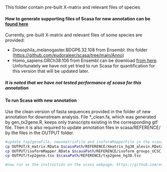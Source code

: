 This folder contain pre-built X-matrix and relevant files of species

#### How to generate supporting files of Scasa for new annotation can be [found here](https://github.com/eudoraleer/scasa/wiki/How-to-run-Scasa-for-a-new-annotation)

Currently, pre-built X-matrix and relevant files of some species are provided:
- Drosophila_melanogaster.BDGP6.32.108 from Ensembl: this folder (https://github.com/eudoraleer/scasa/tree/main/Anno)
- Homo_sapiens.GRCh38.106 from Ensembl can be download [from here](https://kise-my.sharepoint.com/:u:/r/personal/trungnghia_vu_ki_se/Documents/Shared_folder/Public/Homo_sapiens_GRCh38_106_Anno.zip?csf=1&web=1&e=3LaxQz). Unfortunately we have not yet tried to run Scasa for quantification for this version that will be updated later.
 

##### It is noted that we have not tested performance of scasa for this annotation

#### To run Scasa with new annotation
Use the clean version of fasta sequences provided in the folder of new annotation for downstream analysis. File *_clean.fa, which was generated by gen_tx2gene.R, keeps only transcripts existing in the corresponding gtf file. Then it is also required to update annotation files in scasa/REFERENCE/ by the files in the OUTPUT folder.

``` sh
#update txp2geneFile, newxmatrixFile and isoformMapperFile in the scasa/REFERENCE/
cp OUTPUT/X_matrix.RData $scasaPath/REFERENCE/Xmatrix_hg38_alevin.RData
cp OUTPUT/isoformMapper.RData $scasaPath/REFERENCE/isoform_groups_UCSC_hg38_alevin.RData
cp OUTPUT/txp2gene.tsv $scasaPath/REFERENCE/txp2gene_hg38.tsv

#now run as the instruction on the scasa webpage: https://github.com/eudoraleer/scasa

```
